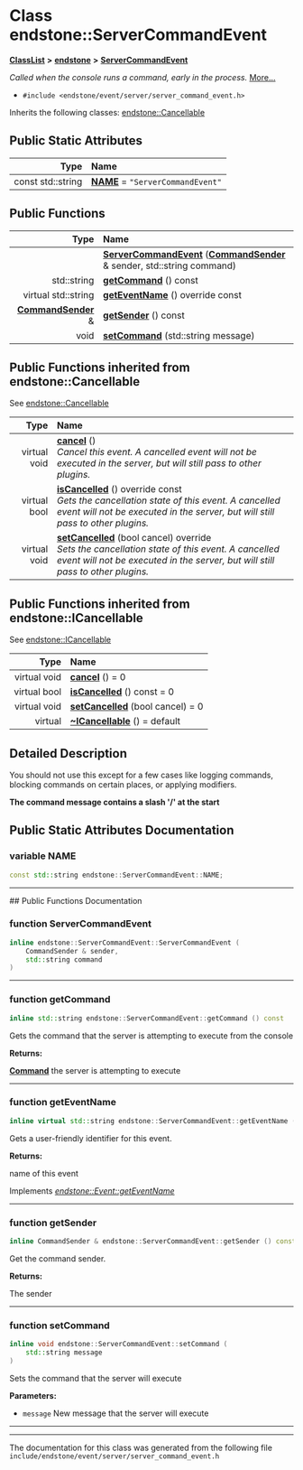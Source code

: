 

# Class endstone::ServerCommandEvent



[**ClassList**](annotated.md) **>** [**endstone**](namespaceendstone.md) **>** [**ServerCommandEvent**](classendstone_1_1ServerCommandEvent.md)



_Called when the console runs a command, early in the process._ [More...](#detailed-description)

* `#include <endstone/event/server/server_command_event.h>`



Inherits the following classes: [endstone::Cancellable](classendstone_1_1Cancellable.md)
































## Public Static Attributes

| Type | Name |
| ---: | :--- |
|  const std::string | [**NAME**](#variable-name)   = `"ServerCommandEvent"`<br> |










































## Public Functions

| Type | Name |
| ---: | :--- |
|   | [**ServerCommandEvent**](#function-servercommandevent) ([**CommandSender**](classendstone_1_1CommandSender.md) & sender, std::string command) <br> |
|  std::string | [**getCommand**](#function-getcommand) () const<br> |
| virtual std::string | [**getEventName**](#function-geteventname) () override const<br> |
|  [**CommandSender**](classendstone_1_1CommandSender.md) & | [**getSender**](#function-getsender) () const<br> |
|  void | [**setCommand**](#function-setcommand) (std::string message) <br> |


## Public Functions inherited from endstone::Cancellable

See [endstone::Cancellable](classendstone_1_1Cancellable.md)

| Type | Name |
| ---: | :--- |
| virtual void | [**cancel**](classendstone_1_1Cancellable.md#function-cancel) () <br>_Cancel this event. A cancelled event will not be executed in the server, but will still pass to other plugins._  |
| virtual bool | [**isCancelled**](classendstone_1_1Cancellable.md#function-iscancelled) () override const<br>_Gets the cancellation state of this event. A cancelled event will not be executed in the server, but will still pass to other plugins._  |
| virtual void | [**setCancelled**](classendstone_1_1Cancellable.md#function-setcancelled) (bool cancel) override<br>_Sets the cancellation state of this event. A cancelled event will not be executed in the server, but will still pass to other plugins._  |


## Public Functions inherited from endstone::ICancellable

See [endstone::ICancellable](classendstone_1_1ICancellable.md)

| Type | Name |
| ---: | :--- |
| virtual void | [**cancel**](classendstone_1_1ICancellable.md#function-cancel) () = 0<br> |
| virtual bool | [**isCancelled**](classendstone_1_1ICancellable.md#function-iscancelled) () const = 0<br> |
| virtual void | [**setCancelled**](classendstone_1_1ICancellable.md#function-setcancelled) (bool cancel) = 0<br> |
| virtual  | [**~ICancellable**](classendstone_1_1ICancellable.md#function-icancellable) () = default<br> |
















































































## Detailed Description


You should not use this except for a few cases like logging commands, blocking commands on certain places, or applying modifiers.


**The command message contains a slash '/' at the start** 


    
## Public Static Attributes Documentation




### variable NAME 

```C++
const std::string endstone::ServerCommandEvent::NAME;
```




<hr>
## Public Functions Documentation




### function ServerCommandEvent 

```C++
inline endstone::ServerCommandEvent::ServerCommandEvent (
    CommandSender & sender,
    std::string command
) 
```




<hr>



### function getCommand 

```C++
inline std::string endstone::ServerCommandEvent::getCommand () const
```



Gets the command that the server is attempting to execute from the console




**Returns:**

[**Command**](classendstone_1_1Command.md) the server is attempting to execute 





        

<hr>



### function getEventName 

```C++
inline virtual std::string endstone::ServerCommandEvent::getEventName () override const
```



Gets a user-friendly identifier for this event.




**Returns:**

name of this event 





        
Implements [*endstone::Event::getEventName*](classendstone_1_1Event.md#function-geteventname)


<hr>



### function getSender 

```C++
inline CommandSender & endstone::ServerCommandEvent::getSender () const
```



Get the command sender.




**Returns:**

The sender 





        

<hr>



### function setCommand 

```C++
inline void endstone::ServerCommandEvent::setCommand (
    std::string message
) 
```



Sets the command that the server will execute




**Parameters:**


* `message` New message that the server will execute 




        

<hr>

------------------------------
The documentation for this class was generated from the following file `include/endstone/event/server/server_command_event.h`

